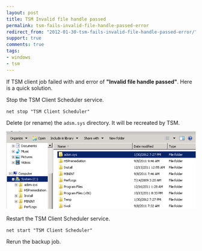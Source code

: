 ```yaml
---
layout: post
title: TSM Invalid file handle passed
permalink: tsm-fails-invalid-file-handle-passed-error
redirect_from: "2012-01-30-tsm-fails-invalid-file-handle-passed-error/"
support: true
comments: true
tags:
- windows
- tsm
---
```


If TSM client job failed with and error of **"Invalid file handle passed"**. Here is a quick solution.

Stop the TSM Client Scheduler service.

	net stop "TSM Client Scheduler"

Delete (or rename) the `adsm.sys` directory. It will be recreated by TSM.

![adsm-sys](/assets/img/adsm-sys.png)

Restart the TSM Client Scheduler service.

	net start "TSM Client Scheduler"

Rerun the backup job.
